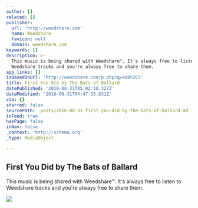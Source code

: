 ```yaml
---
author: []
related: []
publisher:
  url: 'http://weedshare.com'
  name: Weedshare
  favicon: null
  domain: weedshare.com
keywords: []
description: >-
  This music is being shared with Weedshare™. It's always free to listen to
  Weedshare tracks and you're always free to share them.
app_links: []
isBasedOnUrl: 'http://weedshare.com/p.php?q=408%2C5'
title: First You Did by The Bats of Ballard
datePublished: '2016-08-31T05:02:18.327Z'
dateModified: '2016-08-31T04:47:35.831Z'
via: {}
starred: false
sourcePath: _posts/2016-08-31-first-you-did-by-the-bats-of-ballard.md
inFeed: true
hasPage: false
inNav: false
_context: 'http://schema.org'
_type: MediaObject

---
```

<article style=""><h1>First You Did by The Bats of Ballard</h1><p>This music is being shared with Weedshare™. It's always free to listen to Weedshare tracks and you're always free to share them.</p><img src="http://weedshare.com/uploads/5/cover-firstyoudid.png" /></article>